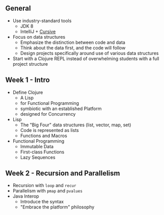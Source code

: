 ## General

* Use industry-standard tools
  * JDK 8
  * IntelliJ + [Cursive](https://cursiveclojure.com/)
* Focus on data structures
  * Emphasize the distinction between code and data
  * Think about the data first, and the code will follow
  * Design projects specifically around use of various data structures
* Start with a Clojure REPL instead of overwhelming students with a full project structure

## Week 1 - Intro

* Define Clojure
  * A Lisp
  * for Functional Programming
  * symbiotic with an established Platform
  * designed for Concurrency
* Lisp
  * The "Big Four" data structures (list, vector, map, set)
  * Code is represented as lists
  * Functions and Macros
* Functional Programming
  * Immutable Data
  * First-class Functions
  * Lazy Sequences

## Week 2 - Recursion and Parallelism

* Recursion with `loop` and `recur`
* Parallelism with `pmap` and `pvalues`
* Java Interop
  * Introduce the syntax
  * "Embrace the platform" philosophy
